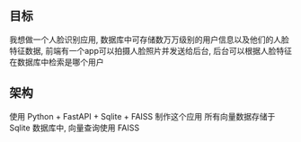 ## 目标
  我想做一个人脸识别应用, 数据库中可存储数万万级别的用户信息以及他们的人脸特征数据, 前端有一个app可以拍摄人脸照片并发送给后台, 后台可以根据人脸特征在数据库中检索是哪个用户
## 架构
  使用 Python + FastAPI + Sqlite + FAISS 制作这个应用
  所有向量数据存储于 Sqlite 数据库中, 向量查询使用 FAISS
  